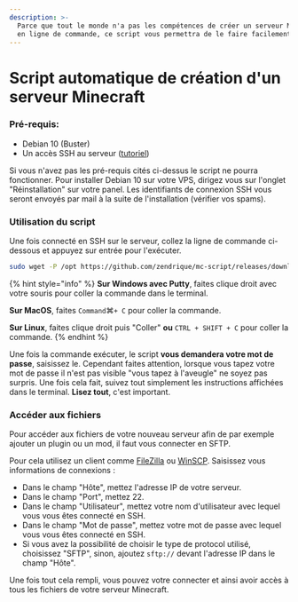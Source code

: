 ```yaml
---
description: >-
  Parce que tout le monde n'a pas les compétences de créer un serveur Minecraft
  en ligne de commande, ce script vous permettra de le faire facilement !
---
```


# Script automatique de création d'un serveur Minecraft

### Pré-requis:

* Debian 10 \(Buster\)
* Un accès SSH au serveur \([tutoriel](https://www.omgserv.com/fr/faq-vps/comment_me_connecter_en_ssh__mon_vps-104/)\)

Si vous n'avez pas les pré-requis cités ci-dessus le script ne pourra fonctionner. Pour installer Debian 10 sur votre VPS, dirigez vous sur l'onglet "Réinstallation" sur votre panel. Les identifiants de connexion SSH vous seront envoyés par mail à la suite de l'installation \(vérifier vos spams\).

### Utilisation du script

Une fois connecté en SSH sur le serveur, collez la ligne de commande ci-dessous et appuyez sur entrée pour l'exécuter.

```bash
sudo wget -P /opt https://github.com/zendrique/mc-script/releases/download/1.4/boot.sh && sudo bash /opt/boot.sh
```

{% hint style="info" %}
**Sur Windows avec Putty**, faites clique droit avec votre souris pour coller la commande dans le terminal.

**Sur MacOS**, faites `Command`⌘`+ C` pour coller la commande.

**Sur Linux**, faites clique droit puis "Coller" **ou** `CTRL + SHIFT + C` pour coller la commande.
{% endhint %}

Une fois la commande exécuter, le script **vous demandera votre mot de passe**, saisissez le. Cependant faites attention, lorsque vous tapez votre mot de passe il n'est pas visible "vous tapez à l'aveugle" ne soyez pas surpris. Une fois cela fait, suivez tout simplement les instructions affichées dans le terminal. **Lisez tout**, c'est important.

### Accéder aux fichiers

Pour accéder aux fichiers de votre nouveau serveur afin de par exemple ajouter un plugin ou un mod, il faut vous connecter en SFTP.

Pour cela utilisez un client comme [FileZilla](https://filezilla-project.org/download.php?show_all=1) ou [WinSCP](https://winscp.net/eng/download.php). Saisissez vous informations de connexions :

* Dans le champ "Hôte", mettez l'adresse IP de votre serveur.
* Dans le champ "Port", mettez 22.
* Dans le champ "Utilisateur", mettez votre nom d'utilisateur avec lequel vous vous êtes connecté en SSH.
* Dans le champ "Mot de passe", mettez votre mot de passe avec lequel vous vous êtes connecté en SSH.
* Si vous avez la possibilité de choisir le type de protocol utilisé, choisissez "SFTP", sinon, ajoutez `sftp://` devant l'adresse IP dans le champ "Hôte".

Une fois tout cela rempli, vous pouvez votre connecter et ainsi avoir accès à tous les fichiers de votre serveur Minecraft.

